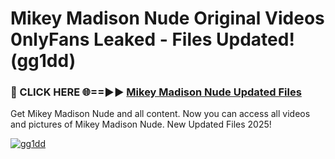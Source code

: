 # Mikey Madison Nude Original Videos 0nlyFans Leaked - Files Updated! (gg1dd)

<h3>🔴 CLICK HERE 🌐==►► <a href="https://tinyurl.com/4mcuefdz" rel="nofollow">Mikey Madison Nude Updated Files</a></h3>

Get Mikey Madison Nude and all content. Now you can access all videos and pictures of Mikey Madison Nude. New Updated Files 2025!

[![gg1dd](https://i.imgur.com/StAQSOY.gif)](https://tinyurl.com/4mcuefdz)
